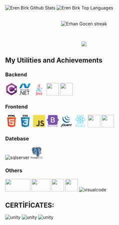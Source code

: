   <div> 
    
<img alt="Eren Birk Github Stats" src="https://github-readme-stats.vercel.app/api?username=erhangocen&show_icons=true&count_private=true&theme=react&hide_border=true&bg_color=0D1117" width="490" />
   
  <img alt="Eren Birk Top Languages" src="https://github-readme-stats.vercel.app/api/top-langs/?username=erhangocen&langs_count=8&count_private=true&layout=compact&theme=react&hide_border=true&bg_color=0D1117" />
          
</div>  
<br/>
<br/>
<div align="center">
<img title="🔥 Get streak stats for your profile at git.io/streak-stats" alt="Erhan Gocen streak" src="https://github-readme-streak-stats.herokuapp.com/?user=erhangocen&theme=black-ice&hide_border=true&stroke=0000&background=060A0CD0"/>
</div>
<br/>
<br/>  
              
<p align="center">
  <img src="https://activity-graph.herokuapp.com/graph?username=erhangocen&bg_color=0D1117&color=5BCDEC&line=5BCDEC&point=FFFFFF&hide_border=true" />
</p> 
      
## My Utilities and Achievements
   
  ### Backend
  <p align="left">
  <img src="https://raw.githubusercontent.com/devicons/devicon/master/icons//csharp/csharp-original.svg" width="40" height="40" />
  <img src="https://raw.githubusercontent.com/devicons/devicon/master/icons/dot-net/dot-net-original-wordmark.svg" width="40" height="40" />
  <img src="https://raw.githubusercontent.com/devicons/devicon/master/icons/java/java-original-wordmark.svg" width="40" height="40" />
  <img src="https://cdn.jsdelivr.net/gh/devicons/devicon/icons/python/python-original.svg" width="40" height="40"/>
  <img src="https://cdn.jsdelivr.net/gh/devicons/devicon/icons/flutter/flutter-original.svg" width="40" height="40"/>
  </p>
      
  ### Frontend
  <p align="left">
  <img src="https://raw.githubusercontent.com/devicons/devicon/master/icons/html5/html5-original-wordmark.svg" width="40" height="40" />
  <img src="https://raw.githubusercontent.com/devicons/devicon/master/icons/css3/css3-original-wordmark.svg" width="40" height="40" />
  <img src="https://raw.githubusercontent.com/devicons/devicon/master/icons/javascript/javascript-original.svg" width="40" height="40" />
  <img src="https://raw.githubusercontent.com/devicons/devicon/master/icons/bootstrap/bootstrap-plain-wordmark.svg" alt="bootstrap" width="40" height="40"/>
  <img src="https://raw.githubusercontent.com/devicons/devicon/master/icons/jquery/jquery-original-wordmark.svg" width="40" height="40" />
  <img src="https://raw.githubusercontent.com/devicons/devicon/master/icons/react/react-original-wordmark.svg" width="40" height="40" />
  <img src="https://icongr.am/devicon/angularjs-original.svg?size=128&color=currentColor" width="40" height="40"/>
  <img src="https://cdn.jsdelivr.net/gh/devicons/devicon/icons/figma/figma-original.svg" width="40" height="40"/>
  
 </p>
  
  ### Datebase
  <p align="left">
  <img src="https://upload.wikimedia.org/wikipedia/de/thumb/8/8c/Microsoft_SQL_Server_Logo.svg/2000px-Microsoft_SQL_Server_Logo.svg.png" alt="sqlserver" width="40" height="40"/>
  <img src="https://raw.githubusercontent.com/devicons/devicon/master/icons/postgresql/postgresql-original-wordmark.svg" alt="postgresql" width="40" height="40"/>
 </p>
 
  
  ### Others
   <p align="left">
  <img src="https://cdn.jsdelivr.net/gh/devicons/devicon/icons/arduino/arduino-original.svg" width="80" height="40"/>
  <img src="https://www.docker.com/sites/default/files/d8/2019-07/vertical-logo-monochromatic.png" width="60" height="40" /> 
    <img src="https://ih1.redbubble.net/image.373803469.4778/pp,840x830-pad,1000x1000,f8f8f8.u2.jpg" width="40" height="40" />
  <img src="https://pbs.twimg.com/profile_images/1206618215767584769/zl48EuhC_400x400.jpg" width="40" height="40" />
  <img src="https://user-images.githubusercontent.com/59020581/117362577-18555280-aec4-11eb-94ef-401c9f28eb38.png" alt="visualcode" width="40" height="40"/>
</p>
 
<p><h2>CERTİFİCATES:</h2></p>
<p>
<img src="https://raw.githubusercontent.com/erhangocen/erhangocen/main/PYTHON.png" alt="unity" width="279" height="175"/>
<img src="https://github.com/erhangocen/erhangocen/blob/main/JAVASCR%C4%B0PT.png?raw=true" alt="unity" width="279" height="175"/>
  <img src="https://github.com/erhangocen/erhangocen/blob/main/CSS.png?raw=true" alt="unity" width="279" height="175"/>
</p>
 

